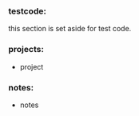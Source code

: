 ### testcode:

this section is set aside for test code.


### projects:

* project


### notes:

* notes
